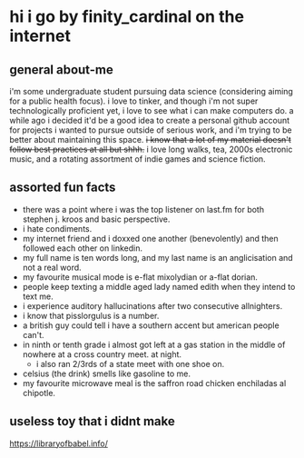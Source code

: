 # hi i go by finity_cardinal on the internet
## general about-me
i'm some undergraduate student pursuing data science (considering aiming for a public health focus). i love to tinker, and though i'm not super technologically proficient yet, i love to see what i can make computers do. 
a while ago i decided it'd be a good idea to create a personal github account for projects i wanted to pursue outside of serious work, and i'm trying to be better about maintaining this space. ~~i know that a lot of my material doesn't follow best practices at all but shhh.~~
i love long walks, tea, 2000s electronic music, and a rotating assortment of indie games and science fiction. 
## assorted fun facts
- there was a point where i was the top listener on last.fm for both stephen j. kroos and basic perspective.
- i hate condiments. 
- my internet friend and i doxxed one another (benevolently) and then followed each other on linkedin.
- my full name is ten words long, and my last name is an anglicisation and not a real word.
- my favourite musical mode is e-flat mixolydian or a-flat dorian. 
- people keep texting a middle aged lady named edith when they intend to text me. 
-  i experience auditory hallucinations after two consecutive allnighters.
-  i know that pisslorgulus is a number.
- a british guy could tell i have a southern accent but american people can't. 
- in ninth or tenth grade i almost got left at a gas station in the middle of nowhere at a cross country meet. at night. 
    - i also ran 2/3rds of a state meet with one shoe on. 
- celsius (the drink) smells like gasoline to me. 
- my favourite microwave meal is the saffron road chicken enchiladas al chipotle. 
## useless toy that i didnt make
https://libraryofbabel.info/
